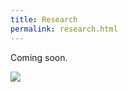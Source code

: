 ```yaml
---
title: Research
permalink: research.html
---
```



Coming soon.

![](https://image.freepik.com/free-vector/geometric-background-with-text-of-coming-soon_1017-5069.jpg)
